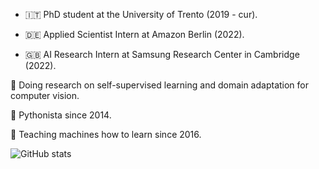 
- 🇮🇹 PhD student at the University of Trento (2019 - cur).

- 🇩🇪 Applied Scientist Intern at Amazon Berlin (2022).
- 🇬🇧 AI Research Intern at Samsung Research Center in Cambridge (2022).


:notebook: Doing research on self-supervised learning and domain adaptation for computer vision.

:snake: Pythonista since 2014.

:robot: Teaching machines how to learn since 2016.
 
![GitHub stats](https://github-readme-stats.vercel.app/api?username=vturrisi&show_icons=true&theme=transparent)
